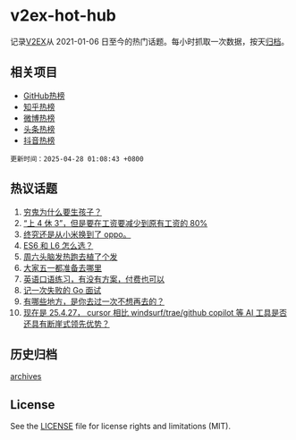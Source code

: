 # v2ex-hot-hub

 记录[V2EX](https://www.v2ex.com/)从 2021-01-06 日至今的热门话题。每小时抓取一次数据，按天[归档](archives)。
 
 ## 相关项目

- [GitHub热榜](https://github.com/snaildev/github-hot-hub)
- [知乎热榜](https://github.com/snaildev/zhihu-hot-hub)
- [微博热榜](https://github.com/snaildev/weibo-hot-hub)
- [头条热榜](https://github.com/snaildev/toutiao-hot-hub)
- [抖音热榜](https://github.com/snaildev/douyin-hot-hub)


 `更新时间：2025-04-28 01:08:43 +0800`

## 热议话题

1. [穷鬼为什么要生孩子？](https://www.v2ex.com/t/1128290)
1. [“上 4 休 3”，但是要在工资要减少到原有工资的 80%](https://www.v2ex.com/t/1128280)
1. [终究还是从小米换到了 oppo。](https://www.v2ex.com/t/1128296)
1. [ES6 和 L6 怎么选？](https://www.v2ex.com/t/1128294)
1. [周六头脑发热跑去植了个发](https://www.v2ex.com/t/1128301)
1. [大家五一都准备去哪里](https://www.v2ex.com/t/1128343)
1. [英语口语练习，有没有方案，付费也可以](https://www.v2ex.com/t/1128288)
1. [记一次失败的 Go 面试](https://www.v2ex.com/t/1128388)
1. [有哪些地方，是你去过一次不想再去的？](https://www.v2ex.com/t/1128291)
1. [现在是 25.4.27， cursor 相比 windsurf/trae/github copilot 等 AI 工具是否还具有断崖式领先优势？](https://www.v2ex.com/t/1128289)

## 历史归档

[archives](archives)

## License

See the [LICENSE](LICENSE) file for license rights and limitations (MIT).
